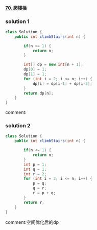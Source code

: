 #### [70. 爬楼梯](https://leetcode-cn.com/problems/climbing-stairs/)

### solution 1

```java
class Solution {
    public int climbStairs(int n) {

        if(n <= 1) {
            return n;
        }

        int[] dp = new int[n + 1];
        dp[0] = 1;
        dp[1] = 1;
        for (int i = 2; i <= n; i++) {
            dp[i] = dp[i-1] + dp[i-2];
        }
        return dp[n];
    }
}
```

comment:

### solution 2

```java
class Solution {
    public int climbStairs(int n) {

        if(n <= 1) {
            return n;
        }
        int p = 1;
        int q = 1;
        int r = 2;
        for (int i = 3; i <= n; i++) {
            p = q;
            q = r;
            r = p + q;
        }
        return r;
    }
}
```

comment:空间优化后的dp

